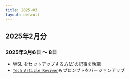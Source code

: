 ```yaml
---
title: 2025-03
layout: default
---
```


##  2025年2月分

### 2025年3月6日 ～ 8日

- WSL をセットアップする方法`の記事を執筆
- [`Tech Article Reviwer`](https://github.com/atsushifx/tech-article-reviewer)もプロンプトをバージョンアップ

